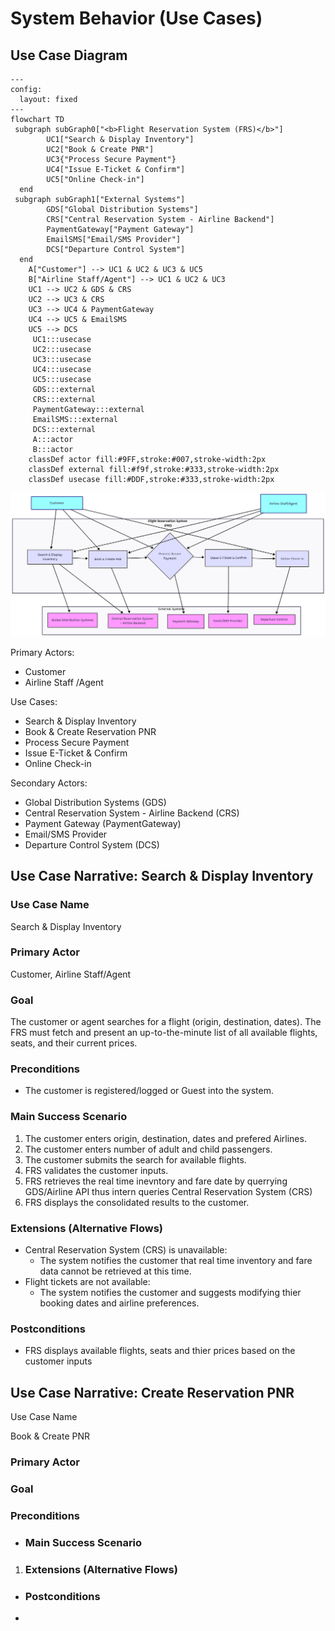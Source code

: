 # System Behavior (Use Cases)

## Use Case Diagram

```mermaid
---
config:
  layout: fixed
---
flowchart TD
 subgraph subGraph0["<b>Flight Reservation System (FRS)</b>"]
        UC1["Search & Display Inventory"]
        UC2["Book & Create PNR"]
        UC3{"Process Secure Payment"}
        UC4["Issue E-Ticket & Confirm"]
        UC5["Online Check-in"]
  end
 subgraph subGraph1["External Systems"]
        GDS["Global Distribution Systems"]
        CRS["Central Reservation System - Airline Backend"]
        PaymentGateway["Payment Gateway"]
        EmailSMS["Email/SMS Provider"]
        DCS["Departure Control System"]
  end
    A["Customer"] --> UC1 & UC2 & UC3 & UC5
    B["Airline Staff/Agent"] --> UC1 & UC2 & UC3
    UC1 --> UC2 & GDS & CRS
    UC2 --> UC3 & CRS
    UC3 --> UC4 & PaymentGateway
    UC4 --> UC5 & EmailSMS
    UC5 --> DCS
     UC1:::usecase
     UC2:::usecase
     UC3:::usecase
     UC4:::usecase
     UC5:::usecase
     GDS:::external
     CRS:::external
     PaymentGateway:::external
     EmailSMS:::external
     DCS:::external
     A:::actor
     B:::actor
    classDef actor fill:#9FF,stroke:#007,stroke-width:2px
    classDef external fill:#f9f,stroke:#333,stroke-width:2px
    classDef usecase fill:#DDF,stroke:#333,stroke-width:2px

```

![Use Case Diagram](images/frs-use-case-diagram.png)

Primary Actors:

- Customer
- Airline Staff /Agent

Use Cases:

- Search & Display Inventory
- Book & Create Reservation PNR
- Process Secure Payment
- Issue E-Ticket & Confirm
- Online Check-in

Secondary Actors:

- Global Distribution Systems (GDS)
- Central Reservation System - Airline Backend (CRS)
- Payment Gateway (PaymentGateway)
- Email/SMS Provider
- Departure Control System (DCS)

## Use Case Narrative: Search & Display Inventory

### Use Case Name

Search & Display Inventory

### Primary Actor

Customer, Airline Staff/Agent

### Goal

The customer or agent searches for a flight (origin, destination, dates). The FRS must fetch and present an up-to-the-minute list of all available flights, seats, and their current prices.

### Preconditions

- The customer is registered/logged or Guest into the system.

### Main Success Scenario

1. The customer enters origin, destination, dates and prefered Airlines.
2. The customer enters number of adult and child passengers.
3. The customer submits the search for available flights.
4. FRS validates the customer inputs.
5. FRS retrieves the real time inevntory and fare date by querrying GDS/Airline API thus intern queries  Central Reservation System (CRS)
6. FRS displays the consolidated results to the customer.

### Extensions (Alternative Flows)

- Central Reservation System (CRS) is unavailable:
  - The system notifies the customer that real time inventory and fare data cannot be retrieved at this time.
- Flight tickets are not available:
  - The system notifies the customer and suggests modifying thier booking dates and airline preferences.

### Postconditions

- FRS displays available flights, seats and thier prices based on the customer inputs

## Use Case Narrative: Create Reservation PNR

Use Case Name

Book & Create PNR

### Primary Actor

### Goal

### Preconditions

- ### Main Success Scenario
1. ### Extensions (Alternative Flows)
- ### Postconditions

- 

